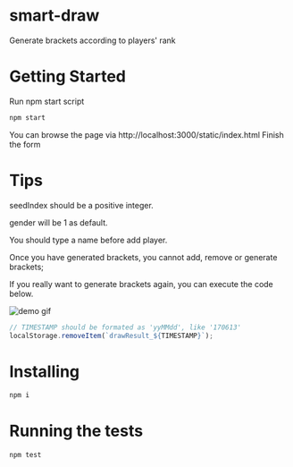 # smart-draw
Generate brackets according to players' rank
# Getting Started
Run npm start script
```bash
npm start
```
You can browse the page via http://localhost:3000/static/index.html
Finish the form
# Tips
seedIndex should be a positive integer.

gender will be 1 as default.

You should type a name before add player.

Once you have generated brackets, you cannot add, remove or generate brackets;

If you really want to generate brackets again, you can execute the code below.

![demo gif](http://t2.qpic.cn/mblogpic/190767bd14bfd882516c/2000)
```javascript
// TIMESTAMP should be formated as 'yyMMdd', like '170613'
localStorage.removeItem(`drawResult_${TIMESTAMP}`);
```
# Installing
```bash
npm i
```
# Running the tests
```bash
npm test
```

